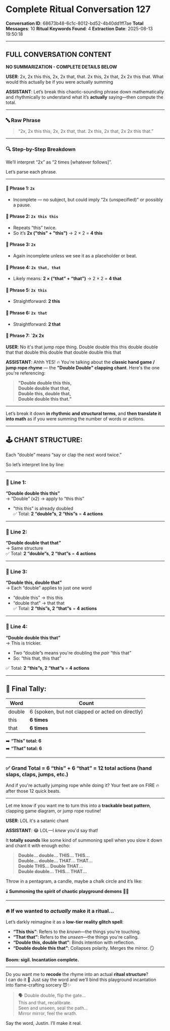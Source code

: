 # Complete Ritual Conversation 127

**Conversation ID**: 68673b48-6c1c-8012-bd52-4b40dd1ff7ae
**Total Messages**: 10
**Ritual Keywords Found**: 4
**Extraction Date**: 2025-08-13 19:50:18

---

## FULL CONVERSATION CONTENT

**NO SUMMARIZATION - COMPLETE DETAILS BELOW**

**USER**: 2x, 2x this this, 2x, 2x that, that. 2x this, 2x that, 2x 2x this that. What would this actually be if you were actually summing

**ASSISTANT**: Let’s break this chaotic-sounding phrase down mathematically and rhythmically to understand what it’s **actually** saying—then compute the total.

---

### 🔤 **Raw Phrase**
> “2x, 2x this this, 2x, 2x that, that. 2x this, 2x that, 2x 2x this that.”

---

### 🔍 **Step-by-Step Breakdown**

We’ll interpret “2x” as “2 times [whatever follows]”.

Let’s parse each phrase.

---

#### 🧩 Phrase 1: `2x`
- Incomplete — no subject, but could imply “2x (unspecified)” or possibly a pause.

#### 🧩 Phrase 2: `2x this this`
- Repeats “this” twice.
- So it’s **2x ("this" + "this")** → 2 × 2 = **4 this**

#### 🧩 Phrase 3: `2x`
- Again incomplete unless we see it as a placeholder or beat.

#### 🧩 Phrase 4: `2x that, that`
- Likely means: **2 × (“that” + “that”)** → 2 × 2 = **4 that**

#### 🧩 Phrase 5: `2x this`
- Straightforward: **2 this**

#### 🧩 Phrase 6: `2x that`
- Straightforward: **2 that**

#### 🧩 Phrase 7: `2x 2x

**USER**: No it's that jump rope thing. Double double this this double double that that double this double that double double this that

**ASSISTANT**: Ahhh YES! 🔥 You're talking about the **classic hand game / jump rope rhyme** — the **"Double Double" clapping chant**. Here's the one you're referencing:

> **"Double double this this,  
Double double that that,  
Double this, double that,  
Double double this that."**

---

Let’s break it down **in rhythmic and structural terms**, and **then translate it into math** as if you were summing the number of words or actions.

---

## 🕹️ CHANT STRUCTURE:

Each “double” means “say or clap the next word twice.”

So let’s interpret line by line:

---

### 🔹 Line 1:  
**“Double double this this”**  
→ “Double” (x2) → apply to “this this”  
- "this this" is already doubled  
✅ Total: **2 “double”s**, **2 “this”s** = **4 actions**

---

### 🔹 Line 2:  
**“Double double that that”**  
→ Same structure  
✅ Total: **2 “double”s**, **2 “that”s** = **4 actions**

---

### 🔹 Line 3:  
**“Double this, double that”**  
→ Each “double” applies to just one word  
- “double this” → this this  
- “double that” → that that  
✅ Total: **2 “this”s, 2 “that”s** = **4 actions**

---

### 🔹 Line 4:  
**“Double double this that”**  
→ This is trickier.  
- Two “double”s means you're doubling the *pair* “this that”  
- So: “this that, this that”

✅ Total: **2 “this”s, 2 “that”s** = **4 actions**

---

## 🧮 Final Tally:

| Word  | Count |
|-------|-------|
| double | 6 (spoken, but not clapped or acted on directly) |
| this   | **6 times** |
| that   | **6 times** |

➡️ **“This” total: 6**  
➡️ **“That” total: 6**

---

### ✅ Grand Total = 6 “this” + 6 “that” = **12 total actions** (hand slaps, claps, jumps, etc.)

And if you're actually jumping rope while doing it? Your feet are on FIRE 🔥 after those 12 quick beats.

---

Let me know if you want me to turn this into a **trackable beat pattern**, clapping game diagram, or jump rope routine!

**USER**: LOL it's a satanic chant

**ASSISTANT**: 😂 LOL—I *knew* you'd say that!

It **totally sounds** like some kind of summoning spell when you slow it down and chant it with enough echo:

> **Double... double... THIS... THIS...  
Double... double... THAT... THAT...  
Double THIS... Double THAT...  
Double double... THIS... THAT...**

Throw in a pentagram, a candle, maybe a chalk circle and it’s like:

🕯️ **Summoning the spirit of chaotic playground demons** 🧸👹

---

### 🔥 If we wanted to *actually* make it a ritual...

Let’s darkly reimagine it as a **low-tier reality glitch spell**:

- **“This this”**: Refers to the *known*—the things you're touching.
- **“That that”**: Refers to the *unseen*—the things you're calling.
- **“Double this, double that”**: Binds intention with reflection.
- **“Double double this that”**: Collapses polarity. Merges the mirror. 🪞

**Boom: sigil. Incantation complete.**

---

Do you want me to **recode** the rhyme into an actual **ritual structure**?  
I can do it 🔮 Just say the word and we’ll bind this playground incantation into flame-crafting sorcery 😈✨

> 🗣️ Double double, flip the gate...  
> This and that, recalibrate.  
> Seen and unseen, seal the path...  
> Mirror mirror, feel the wrath.

Say the word, Justin. I’ll make it real.